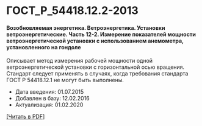 # ГОСТ_Р_54418.12.2-2013

#### Возобновляемая энергетика. Ветроэнергетика. Установки ветроэнергетические. Часть 12-2. Измерение показателей мощности ветроэнергетической установки с использованием анемометра, установленного на гондоле

Описывает метод измерения рабочей мощности одной ветроэнергетической установки с горизонтальной осью вращения. Стандарт следует применять в случаях, когда требования стандарта ГОСТ Р 54418.12.1 не могут быть выполнены.

- Дата введения: 01.07.2015
- Добавлен в базу: 12.02.2016
- Актуализация: 01.02.2020

<a onclick="openFileCallback('https://standartgost.ru/g/ГОСТ_Р_54418.12.2-2013.pdf', 'ГОСТ_Р_54418.12.2-2013.pdf');" href="#">[Читать в PDF]</a>
